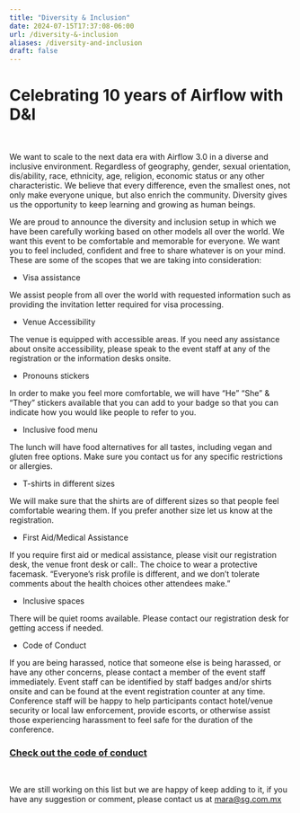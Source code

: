 ```yaml
---
title: "Diversity & Inclusion"
date: 2024-07-15T17:37:08-06:00
url: /diversity-&-inclusion
aliases: /diversity-and-inclusion
draft: false
---
```


<h1 class="text-center">Celebrating 10 years of Airflow with D&I</h1>

<br>

We want to scale to the next data era with Airflow 3.0 in a diverse and inclusive environment. Regardless of geography, gender, sexual orientation, dis/ability, race, ethnicity, age, religion, economic status or any other characteristic. We believe that every difference, even the smallest ones, not only make everyone unique, but also enrich the community. Diversity gives us the opportunity to keep learning and growing as human beings.

We are proud to announce the diversity and inclusion setup in which we have been carefully working based on other models all over the world. We want this event to be comfortable and memorable for everyone. We want you to feel included, confident and free to share whatever is on your mind. These are some of the scopes that we are taking into consideration:

* Visa assistance

We assist people from all over the world with requested information such as providing the invitation letter required for visa processing.

* Venue Accessibility

The venue is equipped with accessible areas. If you need any assistance about onsite accessibility, please speak to the event staff at any of the registration or the information desks onsite.

* Pronouns stickers

In order to make you feel more comfortable, we will have “He” “She” & “They” stickers available that you can add to your badge so that you can indicate how you would like people to refer to you.

* Inclusive food menu

The lunch will have food alternatives for all tastes, including vegan and gluten free options. Make sure you contact us for any specific restrictions or allergies.

* T-shirts in different sizes

We will make sure that the shirts are of different sizes so that people feel comfortable wearing them. If you prefer another size let us know at the registration.

* First Aid/Medical Assistance

If you require first aid or medical assistance, please visit our registration desk, the venue front desk or call:. The choice to wear a protective facemask. “Everyone’s risk profile is different, and we don’t tolerate comments about the health choices other attendees make.”

* Inclusive spaces

There will be quiet rooms available. Please contact our registration desk for getting access if needed.

* Code of Conduct

If you are being harassed, notice that someone else is being harassed, or have any other concerns, please contact a member of the event staff immediately. Event staff can be identified by staff badges and/or shirts onsite and can be found at the event registration counter at any time. Conference staff will be happy to help participants contact hotel/venue security or local law enforcement, provide escorts, or otherwise assist those experiencing harassment to feel safe for the duration of the conference.

<a href="https://airflowsummit.org/coc/">
<h3 class="text-center">Check out the code of conduct</h3>
</a>

<br>

We are still working on this list but we are happy of keep adding to it, if you have any suggestion or comment, please contact us at mara@sg.com.mx

 

